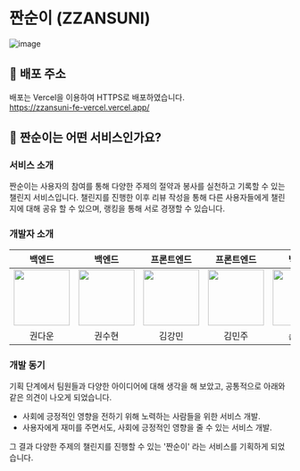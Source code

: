 # 짠순이 (ZZANSUNI)

![image](https://github.com/user-attachments/assets/ba64e28c-e191-4377-8a5d-8d6a8ed4fcee)

## 🚢 배포 주소

배포는 Vercel을 이용하여 HTTPS로 배포하였습니다. <br />
https://zzansuni-fe-vercel.vercel.app/

## 🤔 짠순이는 어떤 서비스인가요?

### 서비스 소개

짠순이는 사용자의 참여를 통해 다양한 주제의 절약과 봉사를 실천하고 기록할 수
있는 챌린지 서비스입니다. 챌린지를 진행한 이후 리뷰 작성을 통해 다른
사용자들에게 챌린지에 대해 공유 할 수 있으며, 랭킹을 통해 서로 경쟁할 수
있습니다.

### 개발자 소개

|                                           백엔드                                           |                                              백엔드                                              |                                        프론트엔드                                        |                                        프론트엔드                                        |                                          백엔드                                          |
| :----------------------------------------------------------------------------------------: | :----------------------------------------------------------------------------------------------: | :--------------------------------------------------------------------------------------: | :--------------------------------------------------------------------------------------: | :--------------------------------------------------------------------------------------: |
| [<img src="https://github.com/momnpa333.png" width="100px">](https://github.com/momnpa333) | [<img src="https://github.com/kwonssshyeon.png" width="100px">](https://github.com/kwonssshyeon) | [<img src="https://github.com/Dobbymin.png" width="100px">](https://github.com/Dobbymin) | [<img src="https://github.com/joojjang.png" width="100px">](https://github.com/joojjang) | [<img src="https://github.com/bayy1216.png" width="100px">](https://github.com/bayy1216) |
|                                           권다운                                           |                                              권수현                                              |                                          김강민                                          |                                          김민주                                          |                                          손홍석                                          |

### 개발 동기

기획 단계에서 팀원들과 다양한 아이디어에 대해 생각을 해 보았고, 공통적으로
아래와 같은 의견이 나오게 되었습니다.

- 사회에 긍정적인 영향을 전하기 위해 노력하는 사람들을 위한 서비스 개발.
- 사용자에게 재미를 주면서도, 사회에 긍정적인 영향을 줄 수 있는 서비스 개발.

그 결과 다양한 주제의 챌린지를 진행할 수 있는 '짠순이' 라는 서비스를 기획하게
되었습니다.

